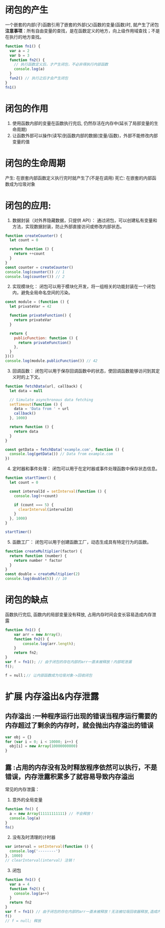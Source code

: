 # 闭包的产生

一个嵌套的内部(子)函数引用了嵌套的外部(父)函数的变量(函数)时, 就产生了闭包
**注意事项**：所有自由变量的查找，是在函数定义的地方，向上级作用域查找；不是在执行的地方查找。

```javascript
function fn1() {
  var a = 2
  var b = 3
  function fn2() {
    // 执行函数定义后，才产生闭包，不必非得执行内部函数
    console.log(a)
  }
  fun2() // 执行之后才会产生闭包
}
fn1()
```

# 闭包的作用

1. 使用函数内部的变量在函数执行完后, 仍然存活在内存中(延长了局部变量的生命周期)
2. 让函数外部可以操作(读写)到函数内部的数据(变量/函数)，外部不能修改内部变量的值

# 闭包的生命周期

产生: 在嵌套内部函数定义执行完时就产生了(不是在调用)
死亡: 在嵌套的内部函数成为垃圾对象

<script type="text/javascript">
function fun1() {
  //问题2: 此时闭包产生了吗? 产生了，函数提升，内部函数已经创建！
  var a = 3;
  function fun2() {
    a++;
    console.log(a);
  }
  return fun2;
}
//问题1: 此时闭包产生了吗?   产生了
var f = fun1();
//问题3: 此时闭包释放了吗?  // 没有
f();
//问题4: 此时闭包释放回收了吗?   // 没有
//问题5: 如何让闭包释放回收呢?  
// f = null; 包含闭包的函数对象成为了垃圾对象
</script>

# 闭包的应用:

1. 数据封装（对外界隐藏数据，只提供 API）： 通过闭包，可以创建私有变量和方法，实现数据封装，防止外部直接访问或修改内部状态。

```javascript
function createCounter() {
  let count = 0

  return function () {
    return ++count
  }
}
const counter = createCounter()
console.log(counter()) // 1
console.log(counter()) // 2
```

2. 实现模块化： 闭包可以用于模块化开发，将一组相关的功能封装在一个闭包内，避免全局命名空间的污染。

```javascript
const module = (function () {
  let privateVar = 42

  function privateFunction() {
    return privateVar
  }

  return {
    publicFunction: function () {
      return privateFunction()
    },
  }
})()
console.log(module.publicFunction()) // 42
```

3. 回调函数： 闭包可以用于保存回调函数中的状态，使回调函数能够访问到其定义时的上下文。

```javascript
function fetchData(url, callback) {
  let data = null

  // Simulate asynchronous data fetching
  setTimeout(function () {
    data = 'Data from ' + url
    callback()
  }, 1000)

  return function () {
    return data
  }
}

const getData = fetchData('example.com', function () {
  console.log(getData()) // Data from example.com
})
```

4. 定时器和事件处理： 闭包可以用于在定时器或事件处理函数中保存状态信息。

```javascript
function startTimer() {
  let count = 0

  const intervalId = setInterval(function () {
    console.log(++count)

    if (count === 5) {
      clearInterval(intervalId)
    }
  }, 1000)
}

startTimer()
```

5. 函数工厂： 闭包可以用于创建函数工厂，动态生成具有特定行为的函数。

```javascript
function createMultiplier(factor) {
  return function (number) {
    return number * factor
  }
}
const double = createMultiplier(2)
console.log(double(5)) // 10
```

# 闭包的缺点

函数执行完后, 函数内的局部变量没有释放, 占用内存时间会变长容易造成内存泄露

```javascript
function fn1() {
    var arr = new Array();
    function fn2() {
        console.log(arr.length);
    }
    return fn2;
}
var f = fn1(); // 由于闭包的存在内部的arr一直未被释放！内部呢泄漏
f();

f = null；// 让内部函数成为垃圾对象->回收闭包
```

# 扩展 内存溢出&内存泄露

## 内存溢出 :一种程序运行出现的错误当程序运行需要的内存超过了剩余的内存时，就会抛出内存溢出的错误

```javascript
var obj = {}
for (var i = 0; i < 10000; i++) {
  obj[i] = new Array(10000000000)
}
```

## 露 :占用的内存没有及时释放程序依然可以执行，不是错误，内存泄露积累多了就容易导致内存溢出

常见的内存泄露：

1. 意外的全局变量

```javascript
function fn() {
  a = new Array(11111111111) // 不会释放！
  console.log(a)
}
fn()
```

2.  没有及时清理的计时器

```javascript
var interval = setInterval(function () {
  console.log('--------')
}, 1000)
// clearInterval(interval) 注销！
```

3. 闭包

```javascript
function fn1() {
  var a = 4
  function fn2() {
    console.log(a++)
  }
  return fn2
}
var f = fn1() // 由于闭包的存在内部的arr一直未被释放！无法被垃圾回收器释放,造成内部泄漏
f()
// f = null; 释放
```
